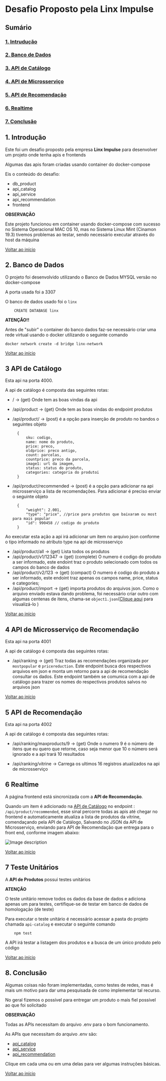 # Desafio Proposto pela Linx Impulse

## <a name="sumario">Sumário
### [1. Intrudução](#intro)
### [2. Banco de Dados](#db)
### [3. API de Catálogo](#catalogo)
### [4. API de Microsserviço](#service)
### [5. API de Recomendação](#remmendation)
### [6. Realtime](#realtime)
### [7. Conclusão](#finished)


## 1. <a name="intro"> Introdução
Este foi um desafio proposto pela empresa **Linx Impulse** para desenvolver um projeto onde tenha apis e frontends 

Algumas das apis foram criadas usando container do docker-compose

Eis o conteúdo do desafio:

* db_product
* api_catalog
* api_service
* api_recommendation
* frontend

**OBSERVAÇÃO**

Este projeto funcionou em container usando docker-compose com sucesso no Sistema Operacional MAC OS 10, mas no Sistema Linux Mint (Cinamon 19.3) tivemos problemas ao testar, sendo necessário executar através do host da máquina

[Voltar ao início](#sumario)

## 2. <a name="db"> Banco de Dados

O projeto foi desenvolvido utilizando o Banco de Dados MYSQL versão no docker-compose

A porta usada foi a 3307

O banco de dados usado foi o `linx`

        CREATE DATABASE linx

**ATENÇÃO!!**

Antes de "subir" o container do banco dados faz-se necessário criar uma rede virtual usando o docker utilizando o seguinte comando

    docker network create -d bridge linx-network


[Voltar ao início](#sumario)


## 3 <a name="catalogo"> API de Catálogo

Esta api na porta 4000.

A api de catálogo é composta das seguintes rotas:

* / -> (get) Onde tem as boas vindas da api
* /api/product -> (get) Onde tem as boas vindas do endpoint produtos
* /api/product/ -> (post) é a opção para inserção de produto no bandos o seguintes objeto

        {
            sku: codigo,
            name: nome do produto,
            price: preco,
            oldprice: preco antigo,
            count: parcelas,
            countprice: preco da parcela,
            image1: url da imagem,
            status: status do produto,
            categories: categoria do produtoi
        }

* <a name="endpoint"> /api/product/recommended -> (post) é a opção para adicionar na api microsserviço a lista de recomendações. Para adicionar é preciso enviar o seguinte objeto

        {
            "weight": 2.001,
            "type": "price", //price para produtos que baixaram ou most para mais popular
            "id": 990458 // codigo do produto
        }
Ao executar esta ação a api irá adicionar um item no arquivo json conforme o tipo informado no atributo type na api de microsserviço   

* /api/product/all -> (get) Lista todos os produtos
* /api/product/v1/12347 -> (get) (complete) O numero é codigo do produto a ser informado, este endoint traz o produto selecionado com todos os campos do banco de dados
* /api/product/v2/123 -> (get) (compact) O numero é codigo do produto a ser informado, este endoint traz apenas os campos name, price, status e categories;
* /api/product/import -> (get) importa produtos do arquivos json. Como o arquivo enviado estava dando problema, foi necessário criar outro com algumas centenas de itens, chama-se `object1.json`([Clique aqui](https://raw.githubusercontent.com/cbcarlos07/linx-project/master/api-catalog/src/data/object1.json) para visualizá-lo )

[Voltar ao início](#sumario)

## 4 <a name="service"> API de Microsserviço de Recomendação

Esta api na porta 4001

A api de catálogo é composta das seguintes rotas:

* /api/ranking -> (get) Traz todas as recomendações organizada por `mostpopular` e `pricereduction`. Este endpoint busca dos respectivos arquivos em json e monta um retorno para a api de recomendação consultar os dados. 
Este endpoint também se comunica com a api de catálogo para trazer os nomes do respectivos produtos salvos no arquivos json

[Voltar ao início](#sumario)

## 5 <a name="recommendation"> API de Recomendação

Esta api na porta 4002

A api de catálogo é composta das seguintes rotas:

* /api/ranking/maxproducts/9 -> (get) Onde o numero 9 é o número de itens que eu quero que retorne, caso seja menor que 10 o número será ignorado e a api trará 10 resultados

* /api/ranking/vitrine -> Carrega os ultimos 16 registros atualizados na api de microsserviço 

## 6 <a name="realtime"> Realtime


A página frontend está sincronizada com a **API de Recomendação**.

Quando um item é adicionado na [API de Catálogo](#endpoint) no endpoint : `/api/product/recommended`, esse sinal percorre todas as apis até chegar no frontend e automaticamente atualiza a lista de produtos da vitrine, comendaçando pela API de Catálogo, Salvando no JSON da API de Microsserviço, enviando para API de Recomendação que entrega para o front end, conforme imagem abaixo:

![Image description](https://github.com/cbcarlos07/linx-project/blob/master/frontend/teste8.gif)

[Voltar ao início](#sumario)

## 7 <a name="teste">Teste Unitários

A **API de Produtos** possui testes unitários

**ATENÇÃO**

O teste unitário remove todos os dados da base de dados e adiciona apenas um para testes, certifique-se de testar em banco de dados de homologação (de teste)

Para executar o teste unitário é necessário acessar a pasta do projeto chamada `api-catalog` e executar o seguinte comando
    
        npm test

A API irá testar a listagem dos produtos e a busca de um único produto pelo código

[Voltar ao início](#sumario)

## 8. <a name="finished">Conclusão

Algumas coisas não foram implementadas, como testes de redes, mas é mais um motivo para dar uma pesquisada de como implementar tal recurso.

No geral fizemos o possível para entregar um produto o mais fiel possível ao que foi solicitado

**OBSERVAÇÃO**

Todas as APIs necessitam do arquivo .env para o bom funcionamento.

As APIs que necessitam do arquivo .env são:



* [api_catalog](https://github.com/cbcarlos07/linx-project/blob/master/api-catalog/README.md)
* [api_service](https://github.com/cbcarlos07/linx-project/blob/master/api-service/README.md)
* [api_recommendation](https://github.com/cbcarlos07/linx-project/blob/master/api-recommendation/README.md)

Clique em cada uma ou em uma delas para ver algumas instruções básicas.




[Voltar ao início](#sumario)


    
